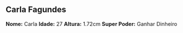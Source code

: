 
Carla Fagundes
-------------

**Nome:** Carla
**Idade:** 27
**Altura:** 1.72cm
**Super Poder:** Ganhar Dinheiro

